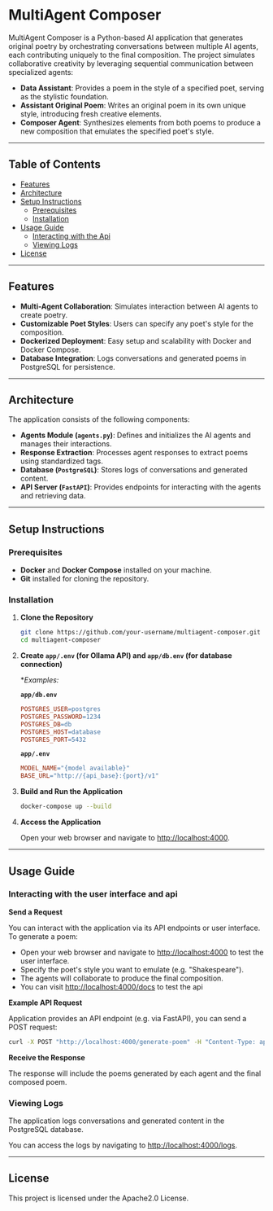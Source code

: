 # MultiAgent Composer

MultiAgent Composer is a Python-based AI application that generates original poetry by orchestrating conversations between multiple AI agents, each contributing uniquely to the final composition. The project simulates collaborative creativity by leveraging sequential communication between specialized agents:

- **Data Assistant**: Provides a poem in the style of a specified poet, serving as the stylistic foundation.
- **Assistant Original Poem**: Writes an original poem in its own unique style, introducing fresh creative elements.
- **Composer Agent**: Synthesizes elements from both poems to produce a new composition that emulates the specified poet's style.

---

## Table of Contents

- [Features](#features)
- [Architecture](#architecture)
- [Setup Instructions](#setup-instructions)
  - [Prerequisites](#prerequisites)
  - [Installation](#installation)
- [Usage Guide](#usage-guide)
  - [Interacting with the Api](#interacting-with-the-api)
  - [Viewing Logs](#viewing-logs)
- [License](#license)

---

## Features

- **Multi-Agent Collaboration**: Simulates interaction between AI agents to create poetry.
- **Customizable Poet Styles**: Users can specify any poet's style for the composition.
- **Dockerized Deployment**: Easy setup and scalability with Docker and Docker Compose.
- **Database Integration**: Logs conversations and generated poems in PostgreSQL for persistence.

---

## Architecture

The application consists of the following components:

- **Agents Module (`agents.py`)**: Defines and initializes the AI agents and manages their interactions.
- **Response Extraction**: Processes agent responses to extract poems using standardized tags.
- **Database (`PostgreSQL`)**: Stores logs of conversations and generated content.
- **API Server (`FastAPI`)**: Provides endpoints for interacting with the agents and retrieving data.

---

## Setup Instructions

### Prerequisites

- **Docker** and **Docker Compose** installed on your machine.
- **Git** installed for cloning the repository.

### Installation

1. **Clone the Repository**

   ```bash
   git clone https://github.com/your-username/multiagent-composer.git
   cd multiagent-composer
   ```

2. **Create `app/.env` (for Ollama API) and `app/db.env` (for database connection)**

   **Examples:*

   **`app/db.env`**

   ```makefile
   POSTGRES_USER=postgres
   POSTGRES_PASSWORD=1234
   POSTGRES_DB=db
   POSTGRES_HOST=database
   POSTGRES_PORT=5432
   ```

   **`app/.env`**

   ```makefile
   MODEL_NAME="{model available}"
   BASE_URL="http://{api_base}:{port}/v1"
   ```

3. **Build and Run the Application**

   ```bash
   docker-compose up --build
   ```

4. **Access the Application**

   Open your web browser and navigate to [http://localhost:4000](http://localhost:4000).

---

## Usage Guide

### Interacting with the user interface and api

**Send a Request**

You can interact with the application via its API endpoints or user interface. To generate a poem:

- Open your web browser and navigate to [http://localhost:4000](http://localhost:4000) to test the user interface.
- Specify the poet's style you want to emulate (e.g. "Shakespeare").
- The agents will collaborate to produce the final composition.
- You can visit [http://localhost:4000/docs](http://localhost:4000/docs) to test the api

**Example API Request**

Application provides an API endpoint (e.g. via FastAPI), you can send a POST request:

```bash
curl -X POST "http://localhost:4000/generate-poem" -H "Content-Type: application/json" -d '{"poet": "Shakespeare"}'
```

**Receive the Response**

The response will include the poems generated by each agent and the final composed poem.

### Viewing Logs

The application logs conversations and generated content in the PostgreSQL database.

You can access the logs by navigating to [http://localhost:4000/logs](http://localhost:4000/logs).

---


## License

This project is licensed under the Apache2.0 License.
